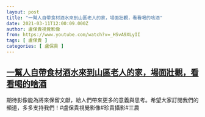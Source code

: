 ```yaml
---
layout: post
title: "一幫人自帶食材酒水來到山區老人的家，場面壯觀，看看喝的啥酒"
date: 2021-03-11T12:00:09.000Z
author: 盧保貴視覺影像
from: https://www.youtube.com/watch?v=_HSvA9XLyII
tags: [ 盧保貴 ]
categories: [ 盧保貴 ]
---
```

<!--1615464009000-->
[一幫人自帶食材酒水來到山區老人的家，場面壯觀，看看喝的啥酒](https://www.youtube.com/watch?v=_HSvA9XLyII)
------

<div>
期待影像能為將來保留文獻，給人們帶來更多的意義與思考。希望大家訂閱我們的頻道，多多支持我們！#盧保貴視覺影像#珍貴攝影#三農
</div>
